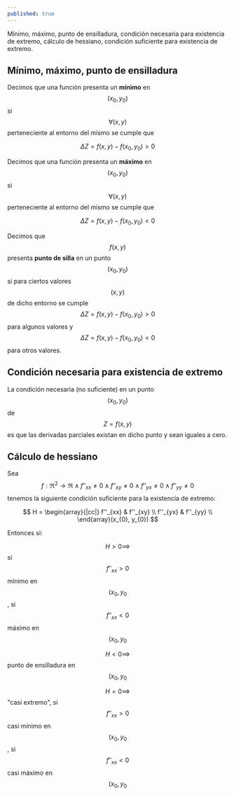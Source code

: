 ```yaml
---
published: true
---
```

Mínimo, máximo, punto de ensilladura, condición necesaria para existencia de extremo, cálculo de hessiano, condición suficiente para existencia de extremo.

## Mínimo, máximo, punto de ensilladura

Decimos que una función presenta un **mínimo** en $$(x_{0}, y_{0})$$ si $$\forall (x,y)$$ perteneciente al entorno del mismo se cumple que 

$$ \Delta Z = f(x,y)-f(x_{0}, y_{0})>0 $$

Decimos que una función presenta un **máximo** en $$(x_{0}, y_{0})$$ si $$\forall (x,y)$$ perteneciente al entorno del mismo se cumple que 

$$ \Delta Z = f(x,y)-f(x_{0}, y_{0})<0 $$

Decimos que $$f(x,y)$$ presenta **punto de silla** en un punto $$(x_{0}, y_{0})$$ si para ciertos valores $$(x,y)$$ de dicho entorno se cumple $$ \Delta Z = f(x,y)-f(x_{0}, y_{0})>0 $$ para algunos valores y $$ \Delta Z = f(x,y)-f(x_{0}, y_{0})<0 $$ para otros valores.

## Condición necesaria para existencia de extremo

La condición necesaria (no suficiente) en un punto $$ (x_{0}, y_{0}) $$ de $$ Z=f(x,y) $$ es que las derivadas parciales existan en dicho punto y sean iguales a cero.

## Cálculo de hessiano

Sea $$ f: \Re^2 \to \Re \wedge f''_{xx} \ne 0 \wedge f''_{xy} \ne 0 \wedge f''_{yx} \ne 0 \wedge f''_{yy} \ne 0 $$ tenemos la siguiente condición suficiente para la existencia de extremo:

$$
H = \begin{array}{|cc|}
f''_{xx} & f''_{xy} \\
f''_{yx} & f''_{yy} \\
\end{array}(x_{0}, y_{0})
$$

Entonces si:

$$ H>0  \implies $$ si $$f''_{xx}>0$$ mínimo en $$(x_{0}, y_{0}$$,
si $$f''_{xx}<0$$ máximo en $$(x_{0}, y_{0}$$

$$ H<0 \implies $$ punto de ensilladura en $$(x_{0}, y_{0}$$

$$ H=0 \implies $$ "casi extremo", si $$f''_{xx}>0$$ casi mínimo en $$(x_{0}, y_{0}$$, si $$f''_{xx}<0$$  casi máximo en $$(x_{0}, y_{0}$$

